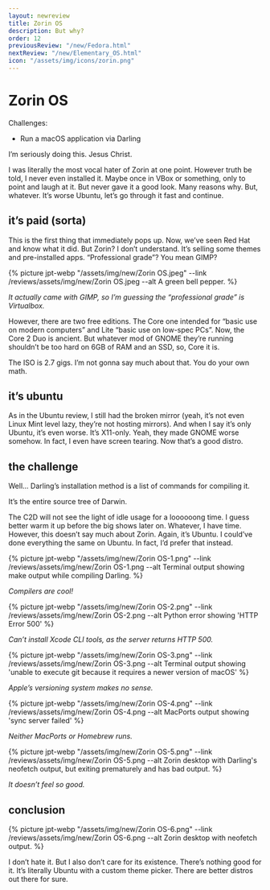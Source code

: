 ```yaml
---
layout: newreview
title: Zorin OS
description: But why?
order: 12
previousReview: "/new/Fedora.html"
nextReview: "/new/Elementary_OS.html"
icon: "/assets/img/icons/zorin.png"
---
```


# Zorin OS

Challenges:

- Run a macOS application via Darling

I’m seriously doing this. Jesus Christ.

I was literally the most vocal hater of Zorin at one point. However truth be told, I never even installed it. Maybe once in VBox or something, only to point and laugh at it. But never gave it a good look. Many reasons why. But, whatever. It’s worse Ubuntu, let’s go through it fast and continue.

## it’s paid (sorta)

This is the first thing that immediately pops up. Now, we’ve seen Red Hat and know what it did. But Zorin? I don’t understand. It’s selling some themes and pre-installed apps. “Professional grade”? You mean GIMP?

{% picture jpt-webp "/assets/img/new/Zorin OS.jpeg" --link /reviews/assets/img/new/Zorin OS.jpeg --alt A green bell pepper. %}

_It actually came with GIMP, so I’m guessing the “professional grade” is Virtualbox._

However, there are two free editions. The Core one intended for “basic use on modern computers” and Lite “basic use on low-spec PCs”. Now, the Core 2 Duo is ancient. But whatever mod of GNOME they’re running shouldn’t be too hard on 6GB of RAM and an SSD, so, Core it is.

The ISO is 2.7 gigs. I’m not gonna say much about that. You do your own math.

## it’s ubuntu

As in the Ubuntu review, I still had the broken mirror (yeah, it’s not even Linux Mint level lazy, they’re not hosting mirrors). And when I say it’s only Ubuntu, it’s even worse. It’s X11-only. Yeah, they made GNOME worse somehow. In fact, I even have screen tearing. Now that’s a good distro.

## the challenge

Well... Darling’s installation method is a list of commands for compiling it.

It’s the entire source tree of Darwin.

The C2D will not see the light of idle usage for a loooooong time. I guess better warm it up before the big shows later on. Whatever, I have time. However, this doesn’t say much about Zorin. Again, it’s Ubuntu. I could’ve done everything the same on Ubuntu. In fact, I’d prefer that instead.

{% picture jpt-webp "/assets/img/new/Zorin OS-1.png" --link /reviews/assets/img/new/Zorin OS-1.png --alt Terminal output showing make output while compiling Darling. %}

_Compilers are cool!_

{% picture jpt-webp "/assets/img/new/Zorin OS-2.png" --link /reviews/assets/img/new/Zorin OS-2.png --alt Python error showing 'HTTP Error 500' %}

_Can’t install Xcode CLI tools, as the server returns HTTP 500._

{% picture jpt-webp "/assets/img/new/Zorin OS-3.png" --link /reviews/assets/img/new/Zorin OS-3.png --alt Terminal output showing 'unable to execute git because it requires a newer version of macOS' %}

_Apple’s versioning system makes no sense._

{% picture jpt-webp "/assets/img/new/Zorin OS-4.png" --link /reviews/assets/img/new/Zorin OS-4.png --alt MacPorts output showing 'sync server failed' %}

_Neither MacPorts or Homebrew runs._

{% picture jpt-webp "/assets/img/new/Zorin OS-5.png" --link /reviews/assets/img/new/Zorin OS-5.png --alt Zorin desktop with Darling's neofetch output, but exiting prematurely and has bad output. %}

_It doesn’t feel so good._

## conclusion

{% picture jpt-webp "/assets/img/new/Zorin OS-6.png" --link /reviews/assets/img/new/Zorin OS-6.png --alt Zorin desktop with neofetch output. %}

I don’t hate it. But I also don’t care for its existence. There’s nothing good for it. It’s literally Ubuntu with a custom theme picker. There are better distros out there for sure.

